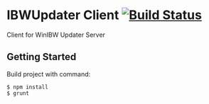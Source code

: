 # IBWUpdater Client [![Build Status](https://travis-ci.org/adlerre/IBWUpdater-Client.svg?branch=master)](https://travis-ci.org/adlerre/IBWUpdater-Client)
Client for WinIBW Updater Server

## Getting Started

Build project with command:

	$ npm install
	$ grunt

